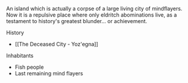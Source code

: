 An island which is actually a corpse of a large living city of mindflayers. Now it is a repulsive place where only eldritch abominations live, as a testament to history's greatest blunder... or achievement.

History
- [[The Deceased City - Yoz'egna]]

Inhabitants
- Fish people
- Last remaining mind flayers
